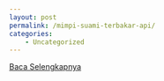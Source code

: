 ```yaml
---
layout: post
permalink: /mimpi-suami-terbakar-api/
categories:
    - Uncategorized
---
```


[Baca Selengkapnya](/04)